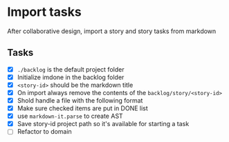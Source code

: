 # Import tasks

After collaborative design, import a story and story tasks from markdown

## Tasks
- [x] `./backlog` is the default project folder
- [x] Initialize imdone in the backlog folder
- [x] `<story-id>` should be the markdown title
- [x] On import always remove the contents of the `backlog/story/<story-id>`
- [x] Shold handle a file with the following format
- [x] Make sure checked items are put in DONE list
- [x] use `markdown-it.parse` to create AST
- [x] Save story-id project path so it's available for starting a task
- [ ] Refactor to domain
